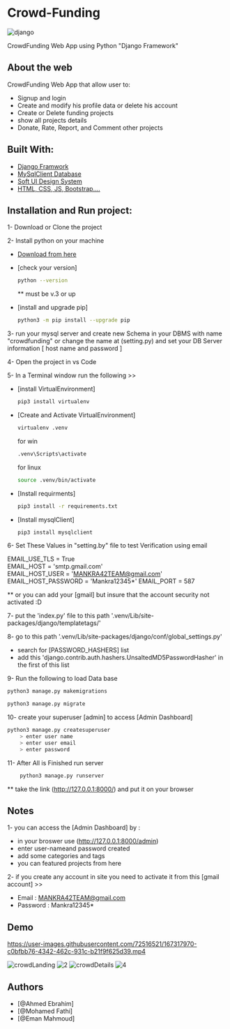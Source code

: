 # Crowd-Funding

![django](https://user-images.githubusercontent.com/72516521/170875115-a62488fa-21c0-407a-b75a-826e0c30337c.png)

CrowdFunding Web App using Python "Django Framework"
## About the web

CrowdFunding Web App that allow user to:

- Signup and login
- Create and modify his profile data or delete his account
- Create or Delete funding projects
- show all projects details
- Donate, Rate, Report, and Comment other projects


## Built With:

- [Django Framwork](https://docs.djangoproject.com/en/)
- [MySqlClient Database](https://pypi.org/project/mysqlclient/)
- [Soft UI Design System](https://github.com/app-generator/django-soft-ui-design)
- [HTML, CSS, JS, Bootstrap....](https://www.w3.org/)

## Installation and Run project:

1- Download or Clone the project

2- Install python on your machine

- [Download from here](https://www.python.org/downloads/windows/)
- [check your version]

  ```bash
  python --version
  ```

  \*\* must be v.3 or up

- [install and upgrade pip]

  ````bash
  python3 -m pip install --upgrade pip

3- run your mysql server and create new Schema in your DBMS with name "crowdfunding" or change the name at (setting.py) and set your DB Server information [ host name and password ]

4- Open the project in vs Code

5- In a Terminal window run the following >>

- [install VirtualEnvironment]
  ```bash
  pip3 install virtualenv
  ```
- [Create and Activate VirtualEnvironment]

  ```bash
  virtualenv .venv
  ```

  for win

  ```bash
  .venv\Scripts\activate
  ```

  for linux

  ```bash 
  source .venv/bin/activate
  ```

- [Install requirments]
  ```bash
  pip3 install -r requirements.txt
  ```
- [Install mysqlClient]
  ```bash
  pip3 install mysqlclient
  ```

6- Set These Values in "setting.by" file to test Verification using email

EMAIL_USE_TLS = True  
EMAIL_HOST = 'smtp.gmail.com'  
EMAIL_HOST_USER = 'MANKRA42TEAM@gmail.com'  
EMAIL_HOST_PASSWORD = 'Mankra12345*'
EMAIL_PORT = 587

\*\* or you can add your [gmail] but insure that the account security not activated :D

7- put the 'index.py' file to this path '.venv/Lib/site-packages/django/templatetags/'

8- go to this path '.venv/Lib/site-packages/django/conf/global_settings.py'

- search for [PASSWORD_HASHERS] list
- add this 'django.contrib.auth.hashers.UnsaltedMD5PasswordHasher' in the first of this list

9- Run the following to load Data base

```bash
python3 manage.py makemigrations
```

```bash
python3 manage.py migrate
```

10- create your superuser [admin] to access [Admin Dashboard]

```bash
python3 manage.py createsuperuser
    > enter user name
    > enter user email
    > enter password
```

11- After All is Finished run server

```bash
	python3 manage.py runserver
```

\*\* take the link (http://127.0.0.1:8000/) and put it on your browser

## Notes

1- you can access the [Admin Dashboard] by :

- in your broswer use (http://127.0.0.1:8000/admin)
- enter user-nameand password created
- add some categories and tags
- you can featured projects from here

2- if you create any account in site you need to activate it from this [gmail account] >>

- Email : MANKRA42TEAM@gmail.com
- Password : Mankra12345*
## Demo

https://user-images.githubusercontent.com/72516521/167317970-c0bfbb76-4342-462c-931c-b21f9f625d39.mp4

![crowdLanding](https://user-images.githubusercontent.com/72516521/170875164-f6118415-525b-485b-a7a8-f6ad764ced2a.png)
![2](https://user-images.githubusercontent.com/72516521/170875199-f76c64eb-8aaa-4d48-a862-b33b5e84eb55.png)
![crowdDetails](https://user-images.githubusercontent.com/72516521/170875238-53b9cf31-ae33-4022-921a-c22e2620138e.png)
![4](https://user-images.githubusercontent.com/72516521/170875230-c173488f-5e3c-41d9-bf9e-ba38aec3020b.png)

## Authors

- [@Ahmed Ebrahim]
- [@Mohamed Fathi]
- [@Eman Mahmoud]
